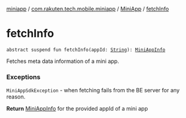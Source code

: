 [miniapp](../../index.md) / [com.rakuten.tech.mobile.miniapp](../index.md) / [MiniApp](index.md) / [fetchInfo](./fetch-info.md)

# fetchInfo

`abstract suspend fun fetchInfo(appId: `[`String`](https://kotlinlang.org/api/latest/jvm/stdlib/kotlin/-string/index.html)`): `[`MiniAppInfo`](../-mini-app-info/index.md)

Fetches meta data information of a mini app.

### Exceptions

`MiniAppSdkException` - when fetching fails from the BE server for any reason.

**Return**
[MiniAppInfo](../-mini-app-info/index.md) for the provided appId of a mini app

